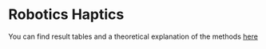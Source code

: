 # Robotics Haptics

You can find result tables and a theoretical explanation of the methods [here](https://drive.google.com/drive/folders/16JfnazNng80O39qtXy5REO6jKx0wp6Nf?usp=sharing)
